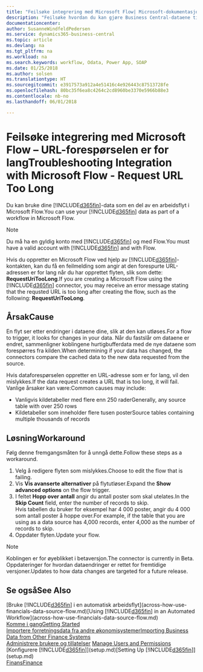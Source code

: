 ```yaml
---
title: "Feilsøke integrering med Microsoft Flow| Microsoft-dokumentasjon"
description: "Feilsøke hvordan du kan gjøre Business Central-dataene tilgjengelige som en datakilde og angi en OData-URL-adresse til webtjenestene dine for å utvikle automatisk arbeidsflyt."
documentationcenter: 
author: SusanneWindfeldPedersen
ms.service: dynamics365-business-central
ms.topic: article
ms.devlang: na
ms.tgt_pltfrm: na
ms.workload: na
ms.search.keywords: workflow, Odata, Power App, SOAP
ms.date: 01/25/2018
ms.author: solsen
ms.translationtype: HT
ms.sourcegitcommit: e3917573a912a4e51416c4e926443c87513728fe
ms.openlocfilehash: 80bc35f6ea8c4264c2cd8960be3370e5966b88e3
ms.contentlocale: nb-no
ms.lasthandoff: 06/01/2018

---
```

# <a name="troubleshooting-integration-with-microsoft-flow---request-url-too-long"></a><span data-ttu-id="039e2-103">Feilsøke integrering med Microsoft Flow – URL-forespørselen er for lang</span><span class="sxs-lookup"><span data-stu-id="039e2-103">Troubleshooting Integration with Microsoft Flow - Request URL Too Long</span></span>
<span data-ttu-id="039e2-104">Du kan bruke dine [!INCLUDE[d365fin](includes/d365fin_md.md)]-data som en del av en arbeidsflyt i Microsoft Flow.</span><span class="sxs-lookup"><span data-stu-id="039e2-104">You can use your [!INCLUDE[d365fin](includes/d365fin_md.md)] data as part of a workflow in Microsoft Flow.</span></span>  

> [!NOTE]  
>   <span data-ttu-id="039e2-105">Du må ha en gyldig konto med [!INCLUDE[d365fin](includes/d365fin_md.md)] og med Flow.</span><span class="sxs-lookup"><span data-stu-id="039e2-105">You must have a valid account with [!INCLUDE[d365fin](includes/d365fin_md.md)] and with Flow.</span></span>  

<span data-ttu-id="039e2-106">Hvis du oppretter en Microsoft Flow ved hjelp av [!INCLUDE[d365fin](includes/d365fin_md.md)]-kontakten, kan du få en feilmelding som angir at den forespurte URL-adressen er for lang når du har opprettet flyten, slik som dette: **RequestUriTooLong**.</span><span class="sxs-lookup"><span data-stu-id="039e2-106">If you are creating a Microsoft Flow using the [!INCLUDE[d365fin](includes/d365fin_md.md)] connector, you may receive an error message stating that the requsted URL is too long after creating the flow, such as the following: **RequestUriTooLong**.</span></span>

## <a name="cause"></a><span data-ttu-id="039e2-107">Årsak</span><span class="sxs-lookup"><span data-stu-id="039e2-107">Cause</span></span>
<span data-ttu-id="039e2-108">En flyt ser etter endringer i dataene dine, slik at den kan utløses.</span><span class="sxs-lookup"><span data-stu-id="039e2-108">For a flow to trigger, it looks for changes in your data.</span></span> <span data-ttu-id="039e2-109">Når du fastslår om dataene er endret, sammenligner koblingene hurtigbufferdata med de nye dataene som forespørres fra kilden.</span><span class="sxs-lookup"><span data-stu-id="039e2-109">When determining if your data has changed, the connectors compare the cached data to the new data requested from the source.</span></span>  

<span data-ttu-id="039e2-110">Hvis dataforespørselen oppretter en URL-adresse som er for lang, vil den mislykkes.</span><span class="sxs-lookup"><span data-stu-id="039e2-110">If the data request creates a URL that is too long, it will fail.</span></span> <span data-ttu-id="039e2-111">Vanlige årsaker kan være:</span><span class="sxs-lookup"><span data-stu-id="039e2-111">Common causes may include:</span></span>
- <span data-ttu-id="039e2-112">Vanligvis kildetabeller med flere enn 250 rader</span><span class="sxs-lookup"><span data-stu-id="039e2-112">Generally, any source table with over 250 rows</span></span>
- <span data-ttu-id="039e2-113">Kildetabeller som inneholder flere tusen poster</span><span class="sxs-lookup"><span data-stu-id="039e2-113">Source tables containing multiple thousands of records</span></span>

## <a name="workaround"></a><span data-ttu-id="039e2-114">Løsning</span><span class="sxs-lookup"><span data-stu-id="039e2-114">Workaround</span></span>
<span data-ttu-id="039e2-115">Følg denne fremgangsmåten for å unngå dette.</span><span class="sxs-lookup"><span data-stu-id="039e2-115">Follow these steps as a workaround.</span></span>
1. <span data-ttu-id="039e2-116">Velg å redigere flyten som mislykkes.</span><span class="sxs-lookup"><span data-stu-id="039e2-116">Choose to edit the flow that is failing.</span></span>
2. <span data-ttu-id="039e2-117">Vis **Vis avanserte alternativer** på flytutløser.</span><span class="sxs-lookup"><span data-stu-id="039e2-117">Expand the **Show advanced options** on the flow trigger.</span></span>
3. <span data-ttu-id="039e2-118">I feltet **Hopp over antall** angir du antall poster som skal utelates.</span><span class="sxs-lookup"><span data-stu-id="039e2-118">In the **Skip Count** field, enter the number of records to skip.</span></span>  
<span data-ttu-id="039e2-119">Hvis tabellen du bruker for eksempel har 4 000 poster, angir du 4 000 som antall poster å hoppe over.</span><span class="sxs-lookup"><span data-stu-id="039e2-119">For example, if the table that you are using as a data source has 4,000 records, enter 4,000 as the number of records to skip.</span></span>
4. <span data-ttu-id="039e2-120">Oppdater flyten.</span><span class="sxs-lookup"><span data-stu-id="039e2-120">Update your flow.</span></span>

> [!NOTE]  
> <span data-ttu-id="039e2-121">Koblingen er for øyeblikket i betaversjon.</span><span class="sxs-lookup"><span data-stu-id="039e2-121">The connector is currently in Beta.</span></span> <span data-ttu-id="039e2-122">Oppdateringer for hvordan dataendringer er rettet for fremtidige versjoner.</span><span class="sxs-lookup"><span data-stu-id="039e2-122">Updates to how data changes are targeted for a future release.</span></span>


## <a name="see-also"></a><span data-ttu-id="039e2-123">Se også</span><span class="sxs-lookup"><span data-stu-id="039e2-123">See Also</span></span>
<span data-ttu-id="039e2-124">[Bruke [!INCLUDE[d365fin](includes/d365fin_md.md)] i en automatisk arbeidsflyt](across-how-use-financials-data-source-flow.md)</span><span class="sxs-lookup"><span data-stu-id="039e2-124">[Using [!INCLUDE[d365fin](includes/d365fin_md.md)] in an Automated Workflow](across-how-use-financials-data-source-flow.md)</span></span>  
[<span data-ttu-id="039e2-125">Komme i gang</span><span class="sxs-lookup"><span data-stu-id="039e2-125">Getting Started</span></span>](product-get-started.md)  
[<span data-ttu-id="039e2-126">Importere forretningsdata fra andre økonomisystemer</span><span class="sxs-lookup"><span data-stu-id="039e2-126">Importing Business Data from Other Finance Systems</span></span>](across-import-data-configuration-packages.md)  
<span data-ttu-id="039e2-127">[Administrere brukere og tillatelser](ui-how-users-permissions.md)  </span><span class="sxs-lookup"><span data-stu-id="039e2-127">[Manage Users and Permissions](ui-how-users-permissions.md)  </span></span>  
<span data-ttu-id="039e2-128">[Konfigurere [!INCLUDE[d365fin](includes/d365fin_md.md)]](setup.md)</span><span class="sxs-lookup"><span data-stu-id="039e2-128">[Setting Up [!INCLUDE[d365fin](includes/d365fin_md.md)]](setup.md)</span></span>  
[<span data-ttu-id="039e2-129">Finans</span><span class="sxs-lookup"><span data-stu-id="039e2-129">Finance</span></span>](finance.md)  

